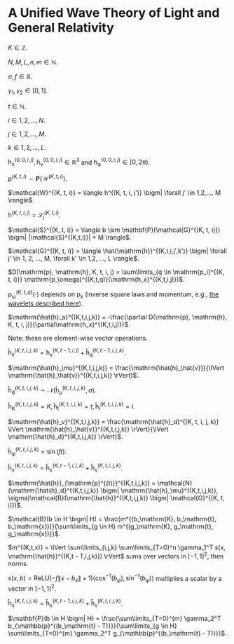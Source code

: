 # A Unified Wave Theory of Light and General Relativity

$K \in \mathbb{Z}$. 

$N, M, L, n, m \in \mathbb{N}$. 

$\sigma, f \in \mathbb{R}$. 

$\gamma_1, \gamma_2 \in [0, 1]$.

$t \in \mathbb{N}$.

$i \in 1, 2, ..., N$.

$j \in 1, 2, ..., M$.

$k \in 1,2, ..., L$.

$\mathrm{h_x}^{(0,0,i,j)}, \mathrm{h_v}^{(0,0,i,j)} \in \mathbb{R}^3$ and $\mathrm{h_\varphi}^{(0,0,i,j)} \in [0, 2\pi)$.

$\mathrm{p}^{(K, t, i)} \sim \mathbf{P}(\mathcal{W}^{(K, t, i)})$.

$\mathcal{W}^{(K, t, i)} = \langle h^{(K, t, i, j')} \bigm| \forall j' \in 1,2,..., M \rangle$.

$\mathrm{h}^{(K, t, i, j)} = \mathcal{S}_j^{(K, t, i)}$.

$\mathcal{S}^{(K, t, i)} = \langle b \sim \mathbf{P}(\mathcal{G}^{(K, t, i)}) \bigm| |\mathcal{S}^{(K,t,i)}| = M \rangle$.

$\mathcal{G}^{(K, t, i)} = \langle \hat{\mathrm{h}}^{(K,t,i,j',k')} \bigm| \forall j' \in 1, 2, ..., M, \forall k' \in 1,2, ..., L \rangle$.

$D(\mathrm{p}, \mathrm{h}, K, t, i, j) = \sum\limits_{q \in \mathrm{p_i}^{(K, t, i)}} \mathrm{p_\omega}^{(K,t,q)}(\mathrm{h_x}^{(K,t,i,j)})$.

$\mathrm{p_\omega}^{(K,t,q)}(\cdot)$ depends on $\mathrm{p_x}$ (inverse square laws and momentum, e.g., [the wavelets described here](https://github.com/animal-tree/Writing-stuff-2/blob/main/Theories/Bendy-Ball.md)).

$\mathrm{\hat{h}_a}^{(K,t,i,j,k)} = -\frac{\partial D(\mathrm{p}, \mathrm{h}, K, t, i, j)}{\partial\mathrm{h_x}^{(K,t,i,j)}}$.

Note: these are element-wise vector operations.

$\mathrm{\hat{h}_\hat{v}}^{(K, t, i, j, k)} = \mathrm{h_v}^{(K, t-1, i, j)} + \mathrm{\hat{h}_a}^{(K, t-1,i,j,k)}$.

$`\mathrm{\hat{h}_\mu}^{(K,t,i,j,k)} = \frac{\mathrm{\hat{h}_\hat{v}}}{\lVert \mathrm{\hat{h}_\hat{v}}^{(K,t,i,j,k)} \rVert}`$.

$`\mathrm{\hat{h}_d}^{(K,t,i,j,k)} \sim \mathcal{N}(\mathrm{\hat{h}_\mu}^{(K,t,i,j,k)}, \sigma)`$.

$`\mathrm{\hat{h}_K}^{(K,t,i,j,k)} = K, \mathrm{\hat{h}_t}^{(K,t,i,j,k)} = t, \mathrm{\hat{h}_i}^{(K,t,i,j,k)} = i`$.

$`\mathrm{\hat{h}_v}^{(K,t,i,j,k)} = \frac{\mathrm{\hat{h}_d}^{(K, t, i, j, k)} \lVert \mathrm{\hat{h}_\hat{v}}^{(K,t,i,j,k)} \rVert}{\lVert \mathrm{\hat{h}_d}^{(K,t,i,j,k)} \rVert}`$.

$`\mathrm{\hat{h}_\varphi}^{(K,t,i,j,k)} = \sin(ft)`$.

$`\mathrm{\hat{h}_x}^{(K,t,i,j,k)} = \mathrm{\hat{h}_x}^{(K,t-1,i,j,k)} + \mathrm{\hat{h}_v}^{(K,t,i,j,k)}`$.

$`\mathrm{\hat{h}}_{\mathrm{p}^{(t)}}^{(K,t,i,j,k)} = \mathcal{N}(\mathrm{\hat{h}_d}^{(K,t,i,j,k)} \bigm| \mathrm{\hat{h}_\mu}^{(K,t,i,j,k)}, \sigma)\mathcal{B}(\mathrm{\hat{h}}^{(K,t,i,j,k)} \bigm| \mathcal{G}^{(K, t, i)})`$.

$`\mathcal{B}(b \in H \bigm| H) = \frac{m^{(b_\mathrm{K}, b_\mathrm{t}, b_\mathrm{x})}}{\sum\limits_{g \in H} m^{(g_\mathrm{K}, g_\mathrm{t}, g_\mathrm{x})}}`$.

$`m^{(K,t,x)} = \lVert \sum\limits_{i,j,k} \sum\limits_{T=0}^n \gamma_1^T s(x, \mathrm{\hat{h}}^{(K,t - T,i,j,k)}) \rVert`$ sums over vectors in $`[-1, 1]^2`$, then norms.

$`s(x,b) = \mathrm{ReLU}(-f \lVert x - b_\mathrm{x} \rVert + 1) \langle \cos^{-1}(b_\varphi), \sin^{-1}(b_\varphi) \rangle`$ multiplies a scalar by a vector in $`[-1, 1]^2`$.

$`\mathrm{\hat{h}_x}^{(K,t,i,j,k)} = \mathrm{\hat{h}_x}^{(K,t-1,i,j,k)} + \mathrm{\hat{h}_v}^{(K,t,i,j,k)}`$.

$`\mathbf{P}(b \in H \bigm| H) = \frac{\sum\limits_{T=0}^{m} \gamma_2^T b_{\mathbb{p}^{(b_\mathrm{t} - T)}}}{\sum\limits_{g \in H} \sum\limits_{T=0}^{m} \gamma_2^T g_{\mathbb{p}^{(b_\mathrm{t} - T)}}}`$.


